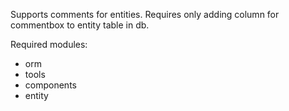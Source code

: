 Supports comments for entities.
Requires only adding column for commentbox to entity table in db.

Required modules:
 - orm
 - tools
 - components
 - entity

